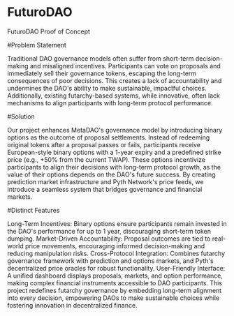 # FuturoDAO
FuturoDAO Proof of Concept

#Problem Statement

Traditional DAO governance models often suffer from short-term decision-making and misaligned incentives. Participants can vote on proposals and immediately sell their governance tokens, escaping the long-term consequences of poor decisions. This creates a lack of accountability and undermines the DAO's ability to make sustainable, impactful choices. Additionally, existing futarchy-based systems, while innovative, often lack mechanisms to align participants with long-term protocol performance.

#Solution

Our project enhances MetaDAO's governance model by introducing binary options as the outcome of proposal settlements. Instead of redeeming original tokens after a proposal passes or fails, participants receive European-style binary options with a 1-year expiry and a predefined strike price (e.g., +50% from the current TWAP). These options incentivize participants to align their decisions with long-term protocol growth, as the value of their options depends on the DAO's future success. By creating prediction market infrastructure and Pyth Network's price feeds, we introduce a seamless system that bridges governance and financial markets.

#Distinct Features

Long-Term Incentives: Binary options ensure participants remain invested in the DAO's performance for up to 1 year, discouraging short-term token dumping.
Market-Driven Accountability: Proposal outcomes are tied to real-world price movements, encouraging informed decision-making and reducing manipulation risks.
Cross-Protocol Integration: Combines futarchy governance framework with prediction and options markets, and Pyth's decentralized price oracles for robust functionality.
User-Friendly Interface: A unified dashboard displays proposals, markets, and option performance, making complex financial instruments accessible to DAO participants.
This project redefines futarchy governance by embedding long-term alignment into every decision, empowering DAOs to make sustainable choices while fostering innovation in decentralized finance.
